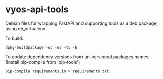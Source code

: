 # vyos-api-tools
Debian files for wrapping FastAPI and supporting tools as a deb package, using dh_virtualenv

To build:

    dpkg-buildpackage -uc -us -tc -b

To update dependency versions from un-versioned packages names:
(Install pip-compile from 'pip-tools')

    pip-compile requirements.in > requirements.txt
